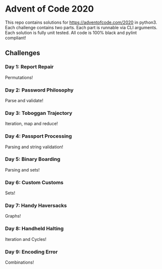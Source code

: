 # Advent of Code 2020

This repo contains solutions for https://adventofcode.com/2020 in python3.
Each challenge contains two parts.
Each part is runnable via CLI arguments.
Each solution is fully unit tested.
All code is 100% black and pylint compliant!

## Challenges

### Day 1: Report Repair

Permutations!

### Day 2: Password Philosophy

Parse and validate!

### Day 3: Toboggan Trajectory

Iteration, map and reduce!

### Day 4: Passport Processing

Parsing and string validation!

### Day 5: Binary Boarding

Parsing and sets!

### Day 6: Custom Customs

Sets!

### Day 7: Handy Haversacks

Graphs!

### Day 8: Handheld Halting

Iteration and Cycles!

### Day 9: Encoding Error

Combinations!
